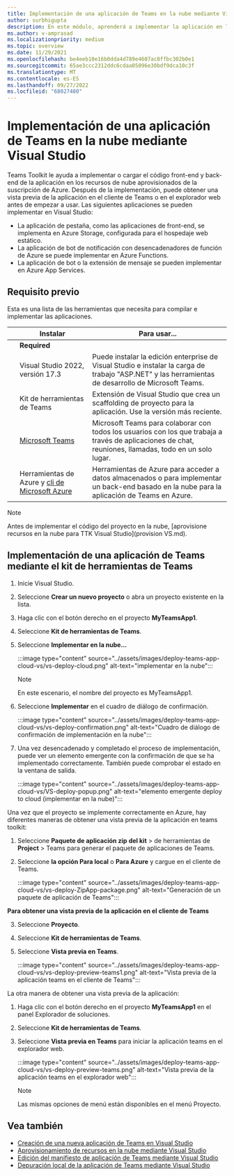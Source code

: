 ```yaml
---
title: Implementación de una aplicación de Teams en la nube mediante Visual Studio
author: surbhigupta
description: En este módulo, aprenderá a implementar la aplicación en la nube, Azure o SharePoint e implementar aplicaciones de Teams mediante el kit de herramientas de Teams en Visual Studio.
ms.author: v-amprasad
ms.localizationpriority: medium
ms.topic: overview
ms.date: 11/29/2021
ms.openlocfilehash: be4eeb10e16b0dda4d789e4607ac8ffbc302b0e1
ms.sourcegitcommit: 65ae3ccc2312ddc6cdaa05096e30bdf9dca10c3f
ms.translationtype: MT
ms.contentlocale: es-ES
ms.lasthandoff: 09/27/2022
ms.locfileid: "68027480"
---
```

# <a name="deploy-teams-app-to-the-cloud-using-visual-studio"></a>Implementación de una aplicación de Teams en la nube mediante Visual Studio

Teams Toolkit le ayuda a implementar o cargar el código front-end y back-end de la aplicación en los recursos de nube aprovisionados de la suscripción de Azure. Después de la implementación, puede obtener una vista previa de la aplicación en el cliente de Teams o en el explorador web antes de empezar a usar. Las siguientes aplicaciones se pueden implementar en Visual Studio:

* La aplicación de pestaña, como las aplicaciones de front-end, se implementa en Azure Storage, configurada para el hospedaje web estático.
* La aplicación de bot de notificación con desencadenadores de función de Azure se puede implementar en Azure Functions.
* La aplicación de bot o la extensión de mensaje se pueden implementar en Azure App Services.

## <a name="prerequisite"></a>Requisito previo

Esta es una lista de las herramientas que necesita para compilar e implementar las aplicaciones.

| &nbsp; | Instalar | Para usar... |
| --- | --- | --- |
| &nbsp; | **Required** | &nbsp; |
| &nbsp; | Visual Studio 2022, versión 17.3 | Puede instalar la edición enterprise de Visual Studio e instalar la carga de trabajo "ASP.NET" y las herramientas de desarrollo de Microsoft Teams. |
| &nbsp; | Kit de herramientas de Teams | Extensión de Visual Studio que crea un scaffolding de proyecto para la aplicación. Use la versión más reciente. |
| &nbsp; | [Microsoft Teams](https://www.microsoft.com/microsoft-teams/download-app) | Microsoft Teams para colaborar con todos los usuarios con los que trabaja a través de aplicaciones de chat, reuniones, llamadas, todo en un solo lugar. |
| &nbsp; | Herramientas de Azure y [cli de Microsoft Azure](/cli/azure/install-azure-cli) | Herramientas de Azure para acceder a datos almacenados o para implementar un back-end basado en la nube para la aplicación de Teams en Azure. |

  > [!NOTE]
  > Antes de implementar el código del proyecto en la nube, [aprovisione recursos en la nube para TTK Visual Studio](provision VS.md).

## <a name="deploy-teams-app-using-teams-toolkit"></a>Implementación de una aplicación de Teams mediante el kit de herramientas de Teams

1. Inicie Visual Studio.
1. Seleccione **Crear un nuevo proyecto** o abra un proyecto existente en la lista.
1. Haga clic con el botón derecho en el proyecto **MyTeamsApp1**.
1. Seleccione **Kit de herramientas de Teams**.
1. Seleccione **Implementar en la nube...**

   :::image type="content" source="../assets/images/deploy-teams-app-cloud-vs/vs-deploy-cloud.png" alt-text="implementar en la nube":::

   > [!NOTE]
   > En este escenario, el nombre del proyecto es MyTeamsApp1.

1. Seleccione **Implementar** en el cuadro de diálogo de confirmación.

   :::image type="content" source="../assets/images/deploy-teams-app-cloud-vs/vs-deploy-confirmation.png" alt-text="Cuadro de diálogo de confirmación de implementación en la nube":::

1. Una vez desencadenado y completado el proceso de implementación, puede ver un elemento emergente con la confirmación de que se ha implementado correctamente. También puede comprobar el estado en la ventana de salida.

   :::image type="content" source="../assets/images/deploy-teams-app-cloud-vs/VS-deploy-popup.png" alt-text="elemento emergente deploy to cloud (implementar en la nube)":::

Una vez que el proyecto se implemente correctamente en Azure, hay diferentes maneras de obtener una vista previa de la aplicación en teams toolkit:

1. Seleccione **Paquete de aplicación zip** **del kit** >  de herramientas de **Project** >  Teams para generar el paquete de aplicaciones de Teams.
1. Seleccione **la opción Para local** o **Para Azure** y cargue en el cliente de Teams.

   :::image type="content" source="../assets/images/deploy-teams-app-cloud-vs/vs-deploy-ZipApp-package.png" alt-text="Generación de un paquete de aplicación de Teams":::

  **Para obtener una vista previa de la aplicación en el cliente de Teams**

3. Seleccione **Proyecto**.
4. Seleccione **Kit de herramientas de Teams**.
5. Seleccione **Vista previa en Teams**.

   :::image type="content" source="../assets/images/deploy-teams-app-cloud-vs/vs-deploy-preview-teams1.png" alt-text="Vista previa de la aplicación teams en el cliente de Teams":::

La otra manera de obtener una vista previa de la aplicación:

1. Haga clic con el botón derecho en el proyecto **MyTeamsApp1** en el panel Explorador de soluciones.
1. Seleccione **Kit de herramientas de Teams**.
1. Seleccione **Vista previa en Teams** para iniciar la aplicación teams en el explorador web.

   :::image type="content" source="../assets/images/deploy-teams-app-cloud-vs/vs-deploy-preview-teams.png" alt-text="Vista previa de la aplicación teams en el explorador web":::

   > [!NOTE]
   > Las mismas opciones de menú están disponibles en el menú Proyecto.

## <a name="see-also"></a>Vea también

* [Creación de una nueva aplicación de Teams en Visual Studio](create-new-teams-app-for-Visual-Studio.md)
* [Aprovisionamiento de recursos en la nube mediante Visual Studio](provision-cloud-resources.md)
* [Edición del manifiesto de aplicación de Teams mediante Visual Studio](VS-TeamsFx-preview-and-customize-app-manifest.md)
* [Depuración local de la aplicación de Teams mediante Visual Studio](debug-teams-app-visual-studio.md)
